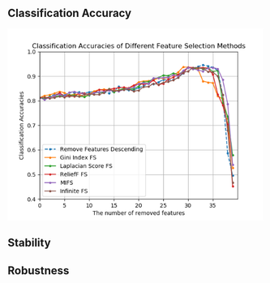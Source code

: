Classification Accuracy
----------------------------------

![](https://github.com/ZixiaoShen/Performance-Comparison-of-Feature-Selection-Methods/blob/master/Madelon/Combined_Comparison/Acc_KNN.png)

Stability
----------------------------------


Robustness
----------------------------------


